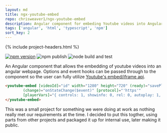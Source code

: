 ```yaml
---
layout: md
title: ngx-youtube-embed
repo: chrisweaver1/ngx-youtube-embed
description: Angular component for embeding Youtube videos into Angular projects.
tags: ['angular', 'html', 'typescript', 'npm']
sort_key: 2
---
```


{% include project-headers.html %}

[![npm version](https://badge.fury.io/js/ngx-youtube-embed.svg)](https://badge.fury.io/js/ngx-youtube-embed)
![npm publish](https://github.com/ChrisWeaver1/ngx-youtube-embed/workflows/npm%20publish/badge.svg?branch=master&event=release)
![node build and test](https://github.com/ChrisWeaver1/ngx-youtube-embed/workflows/node%20build%20and%20test/badge.svg)


An Angular component that allows the embedding of youtube videos into an angular webpage. Options and event hooks can be passed through to the component so the user can fully utilize [Youtube's embed/iframe api](https://developers.google.com/youtube/iframe_api_reference). 

```html
<youtube-embed [videoId]="id" width="1280" height="720" (ready)="savePlayer($event)"
        (change)="onStateChange($event)" [protocol]="'https'" 
        [playerVars]="{ controls: 1, showinfo: 0, rel: 0, autoplay: 1, modestbranding: 0 }">
</youtube-embed>
```

This was a small project for something we were doing at work as nothing really met our requirements at the time. I decided to put this togther, using parts from other projects and packaged it up for internal use, later making it public. 